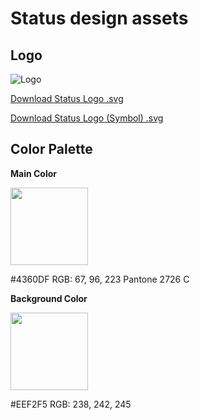 # Status design assets

## Logo

![Logo](https://github.com/status-im/design-guides/blob/master/logo%402x.png "Logo")

[Download Status Logo .svg](https://raw.githubusercontent.com/status-im/design-guides/master/status-logo.svg)

[Download Status Logo (Symbol) .svg](https://github.com/status-im/design-guides/blob/master/status-logo-symbol.svg)

## Color Palette


**Main Color**

<img src="https://github.com/status-im/design-guides/raw/master/marckup/image-blue-color%402x.png" width="124" height="124" />

#4360DF
RGB: 67, 96, 223
Pantone 2726 C


**Background Color**

<img src="https://github.com/status-im/design-guides/raw/master/marckup/image-bg-color%402x.png" width="124" height="124" />

#EEF2F5
RGB: 238, 242, 245
